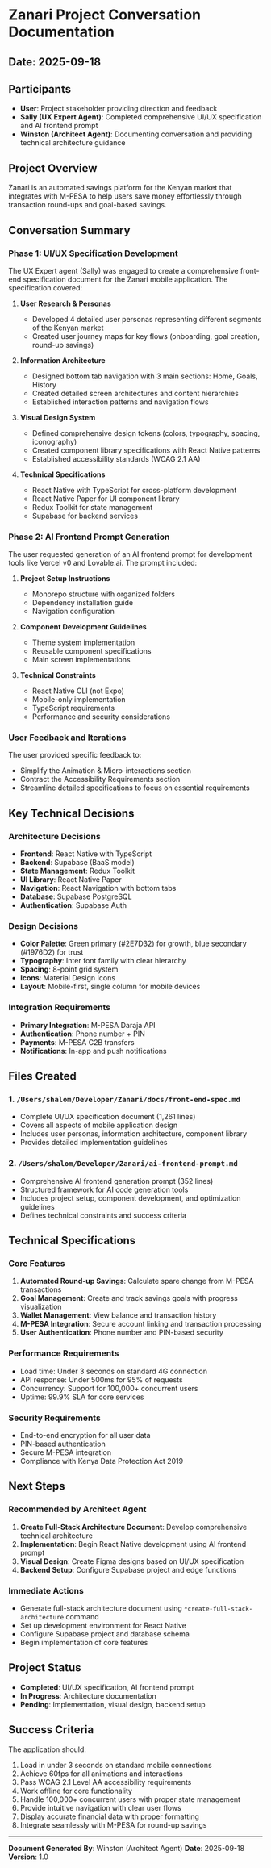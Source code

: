 # Zanari Project Conversation Documentation

## Date: 2025-09-18

## Participants
- **User**: Project stakeholder providing direction and feedback
- **Sally (UX Expert Agent)**: Completed comprehensive UI/UX specification and AI frontend prompt
- **Winston (Architect Agent)**: Documenting conversation and providing technical architecture guidance

## Project Overview
Zanari is an automated savings platform for the Kenyan market that integrates with M-PESA to help users save money effortlessly through transaction round-ups and goal-based savings.

## Conversation Summary

### Phase 1: UI/UX Specification Development
The UX Expert agent (Sally) was engaged to create a comprehensive front-end specification document for the Zanari mobile application. The specification covered:

1. **User Research & Personas**
   - Developed 4 detailed user personas representing different segments of the Kenyan market
   - Created user journey maps for key flows (onboarding, goal creation, round-up savings)

2. **Information Architecture**
   - Designed bottom tab navigation with 3 main sections: Home, Goals, History
   - Created detailed screen architectures and content hierarchies
   - Established interaction patterns and navigation flows

3. **Visual Design System**
   - Defined comprehensive design tokens (colors, typography, spacing, iconography)
   - Created component library specifications with React Native patterns
   - Established accessibility standards (WCAG 2.1 AA)

4. **Technical Specifications**
   - React Native with TypeScript for cross-platform development
   - React Native Paper for UI component library
   - Redux Toolkit for state management
   - Supabase for backend services

### Phase 2: AI Frontend Prompt Generation
The user requested generation of an AI frontend prompt for development tools like Vercel v0 and Lovable.ai. The prompt included:

1. **Project Setup Instructions**
   - Monorepo structure with organized folders
   - Dependency installation guide
   - Navigation configuration

2. **Component Development Guidelines**
   - Theme system implementation
   - Reusable component specifications
   - Main screen implementations

3. **Technical Constraints**
   - React Native CLI (not Expo)
   - Mobile-only implementation
   - TypeScript requirements
   - Performance and security considerations

### User Feedback and Iterations
The user provided specific feedback to:
- Simplify the Animation & Micro-interactions section
- Contract the Accessibility Requirements section
- Streamline detailed specifications to focus on essential requirements

## Key Technical Decisions

### Architecture Decisions
- **Frontend**: React Native with TypeScript
- **Backend**: Supabase (BaaS model)
- **State Management**: Redux Toolkit
- **UI Library**: React Native Paper
- **Navigation**: React Navigation with bottom tabs
- **Database**: Supabase PostgreSQL
- **Authentication**: Supabase Auth

### Design Decisions
- **Color Palette**: Green primary (#2E7D32) for growth, blue secondary (#1976D2) for trust
- **Typography**: Inter font family with clear hierarchy
- **Spacing**: 8-point grid system
- **Icons**: Material Design Icons
- **Layout**: Mobile-first, single column for mobile devices

### Integration Requirements
- **Primary Integration**: M-PESA Daraja API
- **Authentication**: Phone number + PIN
- **Payments**: M-PESA C2B transfers
- **Notifications**: In-app and push notifications

## Files Created

### 1. `/Users/shalom/Developer/Zanari/docs/front-end-spec.md`
- Complete UI/UX specification document (1,261 lines)
- Covers all aspects of mobile application design
- Includes user personas, information architecture, component library
- Provides detailed implementation guidelines

### 2. `/Users/shalom/Developer/Zanari/ai-frontend-prompt.md`
- Comprehensive AI frontend generation prompt (352 lines)
- Structured framework for AI code generation tools
- Includes project setup, component development, and optimization guidelines
- Defines technical constraints and success criteria

## Technical Specifications

### Core Features
1. **Automated Round-up Savings**: Calculate spare change from M-PESA transactions
2. **Goal Management**: Create and track savings goals with progress visualization
3. **Wallet Management**: View balance and transaction history
4. **M-PESA Integration**: Secure account linking and transaction processing
5. **User Authentication**: Phone number and PIN-based security

### Performance Requirements
- Load time: Under 3 seconds on standard 4G connection
- API response: Under 500ms for 95% of requests
- Concurrency: Support for 100,000+ concurrent users
- Uptime: 99.9% SLA for core services

### Security Requirements
- End-to-end encryption for all user data
- PIN-based authentication
- Secure M-PESA integration
- Compliance with Kenya Data Protection Act 2019

## Next Steps

### Recommended by Architect Agent
1. **Create Full-Stack Architecture Document**: Develop comprehensive technical architecture
2. **Implementation**: Begin React Native development using AI frontend prompt
3. **Visual Design**: Create Figma designs based on UI/UX specification
4. **Backend Setup**: Configure Supabase project and edge functions

### Immediate Actions
- Generate full-stack architecture document using `*create-full-stack-architecture` command
- Set up development environment for React Native
- Configure Supabase project and database schema
- Begin implementation of core features

## Project Status
- **Completed**: UI/UX specification, AI frontend prompt
- **In Progress**: Architecture documentation
- **Pending**: Implementation, visual design, backend setup

## Success Criteria
The application should:
1. Load in under 3 seconds on standard mobile connections
2. Achieve 60fps for all animations and interactions
3. Pass WCAG 2.1 Level AA accessibility requirements
4. Work offline for core functionality
5. Handle 100,000+ concurrent users with proper state management
6. Provide intuitive navigation with clear user flows
7. Display accurate financial data with proper formatting
8. Integrate seamlessly with M-PESA for round-up savings

---

**Document Generated By**: Winston (Architect Agent)
**Date**: 2025-09-18
**Version**: 1.0